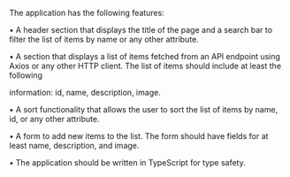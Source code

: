 The application has the following features:

•	A header section that displays the title of the page and a search bar to filter the list of items by name or any other attribute.

•	A section that displays a list of items fetched from an API endpoint using Axios or any other HTTP client. The list of items should include at least the following 

information: id, name, description, image.

•	A sort functionality that allows the user to sort the list of items by name, id, or any other attribute.

•	A form to add new items to the list. The form should have fields for at least name, description, and image.

•	The application should be written in TypeScript for type safety.
